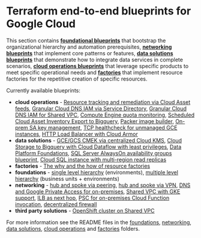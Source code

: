 # Terraform end-to-end blueprints for Google Cloud

This section contains **[foundational blueprints](./foundations/)** that bootstrap the organizational hierarchy and automation prerequisites, **[networking blueprints](./networking/)** that implement core patterns or features, **[data solutions blueprints](./data-solutions/)** that demonstrate how to integrate data services in complete scenarios, **[cloud operations blueprints](./cloud-operations/)** that leverage specific products to meet specific operational needs and **[factories](./factories/)** that implement resource factories for the repetitive creation of specific resources.

Currently available blueprints:

- **cloud operations** - [Resource tracking and remediation via Cloud Asset feeds](./cloud-operations/asset-inventory-feed-remediation), [Granular Cloud DNS IAM via Service Directory](./cloud-operations/dns-fine-grained-iam), [Granular Cloud DNS IAM for Shared VPC](./cloud-operations/dns-shared-vpc), [Compute Engine quota monitoring](./cloud-operations/quota-monitoring), [Scheduled Cloud Asset Inventory Export to Bigquery](./cloud-operations/scheduled-asset-inventory-export-bq), [Packer image builder](./cloud-operations/packer-image-builder), [On-prem SA key management](./cloud-operations/onprem-sa-key-management), [TCP healthcheck for unmanaged GCE instances](./cloud-operations/unmanaged-instances-healthcheck), [HTTP Load Balancer with Cloud Armor](./cloud-operations/glb_and_armor)
- **data solutions** - [GCE/GCS CMEK via centralized Cloud KMS](./data-solutions/gcs-to-bq-with-least-privileges/), [Cloud Storage to Bigquery with Cloud Dataflow with least privileges](./data-solutions/gcs-to-bq-with-least-privileges/), [Data Platform Foundations](./data-solutions/data-platform-foundations/), [SQL Server AlwaysOn availability groups blueprint](./data-solutions/sqlserver-alwayson), [Cloud SQL instance with multi-region read replicas](./data-solutions/cloudsql-multiregion/)
- **factories** - [The why and the how of resource factories](./factories/README.md)
- **foundations** - [single level hierarchy](./foundations/environments/) (environments), [multiple level hierarchy](./foundations/business-units/) (business units + environments)
- **networking** - [hub and spoke via peering](./networking/hub-and-spoke-peering/), [hub and spoke via VPN](./networking/hub-and-spoke-vpn/), [DNS and Google Private Access for on-premises](./networking/onprem-google-access-dns/), [Shared VPC with GKE support](./networking/shared-vpc-gke/), [ILB as next hop](./networking/ilb-next-hop), [PSC for on-premises Cloud Function invocation](./networking/private-cloud-function-from-onprem/), [decentralized firewall](./networking/decentralized-firewall)
- **third party solutions** - [OpenShift cluster on Shared VPC](./third-party-solutions/openshift)

For more information see the README files in the [foundations](./foundations/), [networking](./networking/), [data solutions](./data-solutions/), [cloud operations](./cloud-operations/) and [factories](./factories/) folders.
